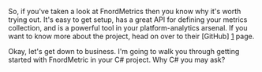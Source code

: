 So, if you've taken a look at FnordMetrics then you know why it's worth
trying out. It's easy to get setup, has a great API for defining your
metrics collection, and is a powerful tool in your platform-analytics
arsenal. If you want to know more about the project, head on over to their
[GitHub] [1] page.


Okay, let's get down to business. I'm going to walk you through getting started
with FnordMetric in your C# project. Why C# you may ask?

  [1]: http://github.com/paulasmuth/fnordmetric
